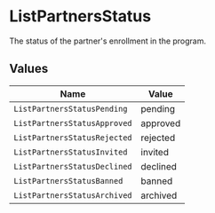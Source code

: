 # ListPartnersStatus

The status of the partner's enrollment in the program.


## Values

| Name                         | Value                        |
| ---------------------------- | ---------------------------- |
| `ListPartnersStatusPending`  | pending                      |
| `ListPartnersStatusApproved` | approved                     |
| `ListPartnersStatusRejected` | rejected                     |
| `ListPartnersStatusInvited`  | invited                      |
| `ListPartnersStatusDeclined` | declined                     |
| `ListPartnersStatusBanned`   | banned                       |
| `ListPartnersStatusArchived` | archived                     |
